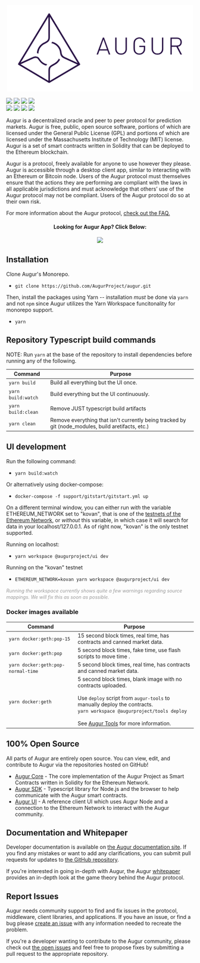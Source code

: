 
<p align="center"><img src="https://raw.githubusercontent.com/AugurProject/branding/master/name-horizontal/Augur-Mark-Inline.png" width="500"></p>

[![](https://img.shields.io/discord/378030344374583298.svg)](https://invite.augur.net)
[![](https://img.shields.io/badge/contributions-welcome-orange.svg)](https://github.com/AugurProject/augur/issues)
[![](https://img.shields.io/badge/PRs-welcome-brightgreen.svg)](https://github.com/AugurProject/augur/pulls)
[![](https://img.shields.io/github/contributors/AugurProject/augur.svg)](https://github.com/AugurProject/augur-app/graphs/contributors) <br/>
[![](https://img.shields.io/github/issues-raw/AugurProject/augur.svg)](https://github.com/AugurProject/augur/issues)
[![](https://img.shields.io/github/issues-closed-raw/AugurProject/augur.svg)](https://github.com/AugurProject/augur/issues?utf8=%E2%9C%93&q=is%3Aissue+is%3Aclosed+)
[![](https://img.shields.io/github/issues-pr-raw/AugurProject/augur.svg)](https://github.com/AugurProject/augur/pulls)
[![](https://img.shields.io/github/issues-pr-closed-raw/AugurProject/augur.svg)](https://github.com/AugurProject/augur/pulls?utf8=%E2%9C%93&q=is%3Apr+is%3Aclosed)

Augur is a decentralized oracle and peer to peer protocol for prediction markets. Augur is free, public, open source software, portions of which are licensed under the General Public License (GPL) and portions of which are licensed under the Massachusetts Institute of Technology (MIT) license. Augur is a set of smart contracts written in Solidity that can be deployed to the Ethereum blockchain.</p>

Augur is a protocol, freely available for anyone to use however they please. Augur is accessible through a desktop client app, similar to interacting with an Ethereum or Bitcoin node. Users of the Augur protocol must themselves ensure that the actions they are performing are compliant with the laws in all applicable jurisdictions and must acknowledge that others’ use of the Augur protocol may not be compliant. Users of the Augur protocol do so at their own risk.</p>

For more information about the Augur protocol, [check out the FAQ.](https://www.augur.net/faq/)

<h4><p align="center">Looking for Augur App? Click Below: <h4></p>
<p align="center"><a href="https://github.com/AugurProject/augur-app/releases/latest"> <img width="200" src="https://augur.net/dist/images/meta_logo.png"> </a></p>

## Installation

Clone Augur's Monorepo.

* `git clone https://github.com/AugurProject/augur.git`

Then, install the packages using Yarn -- installation *must* be done via `yarn` and not `npm` since Augur utilizes the Yarn Workspace funcitonality for monorepo support.

* `yarn`

## Repository Typescript build commands

NOTE: Run `yarn` at the base of the repository to install dependencies before running any of the following.

| Command               | Purpose       |
| -------------         | ------------- |
|  `yarn build`         |  Build all everything but the UI once. |
|  `yarn build:watch`   |  Build everything but the UI continuously. |
|  `yarn build:clean`   |  Remove JUST typescript build artifacts |
|  `yarn clean`         |  Remove everything that isn't currently being tracked by git (node_modules, build aretifacts, etc.) |

## UI development

Run the following command:

* `yarn build:watch`

Or alternatively using docker-compose:

* `docker-compose -f support/gitstart/gitstart.yml up`

On a different terminal window, you can either run *with* the variable ETHEREUM_NETWORK set to "kovan", that is one of the [testnets of the Ethereum Network](https://docs.ethhub.io/using-ethereum/test-networks/), or *without* this variable, in which case it will search for data in your localhost/127.0.0.1. As of right now, "kovan" is the only testnet supported.

Running on localhost:

* `yarn workspace @augurproject/ui dev`

Running on the "kovan" testnet

* `ETHEREUM_NETWORK=kovan yarn workspace @augurproject/ui dev`

<span style="color: #999; font-size: .9em;">*Running the workspace currently shows quite a few warnings regarding source mappings. We will fix this as soon as possible.*</span>

### Docker images available

| Command                               | Purpose       |
| -------------                         | ------------- |
|  `yarn docker:geth:pop-15`            |  15 second block times, real time, has contracts and canned market data. |
|  `yarn docker:geth:pop`               |  5 second block times, fake time, use flash scripts to move time . |
|  `yarn docker:geth:pop-normal-time`   |  5 second block times, real time, has contracts and canned market data. |
|  `yarn docker:geth`                   |  5 second block times, blank image with no contracts uploaded. <br><br>Use `deploy` script from `augur-tools` to manually deploy the contracts. <br/>```yarn workspace @augurproject/tools deploy``` <br><br> See [Augur Tools](packages/augur-tools) for more information.|

## 100% Open Source

All parts of Augur are entirely open source. You can view, edit, and contribute to Augur via the repositories hosted on GitHub!

- [Augur Core](packages/augur-core) - The core implementation of the Augur Project as Smart Contracts written in Solidity for the Ethereum Network.
- [Augur SDK](packages/augur-sdk) - Typescript library for Node.js and the browser to help communicate with the Augur smart contracts.
- [Augur UI](packages/augur-ui/) - A reference client UI which uses Augur Node and a connection to the Ethereum Network to interact with the Augur community.

## Documentation and Whitepaper

Developer documentation is available on [the Augur documentation site](https://docs.augur.net/). If you find any mistakes or want to add any clarifications, you can submit pull requests for updates to [the GitHub repository](https://github.com/AugurProject/docs).

If you're interested in going in-depth with Augur, the Augur [whitepaper](https://github.com/AugurProject/whitepaper) provides an in-depth look at the game theory behind the Augur protocol.

## Report Issues

Augur needs community support to find and fix issues in the protocol, middleware, client libraries, and applications. If you have an issue, or find a bug please [create an issue](https://github.com/AugurProject/augur/issues/new) with any information needed to recreate the problem.

If you're a developer wanting to contribute to the Augur community, please check out [the open issues](https://github.com/AugurProject/augur/issues) and feel free to propose fixes by submitting a pull request to the appropriate repository.
